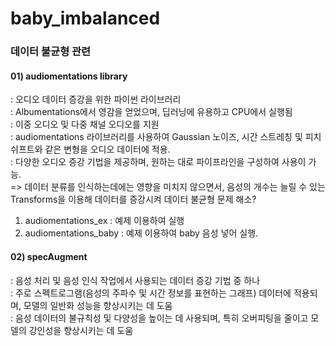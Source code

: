 # baby_imbalanced
### 데이터 불균형 관련

#### 01) audiomentations library  
: 오디오 데이터 증강을 위한 파이썬 라이브러리  
: Albumentations에서 영감을 얻었으며, 딥러닝에 유용하고 CPU에서 실행됨  
: 이중 오디오 및 다중 채널 오디오를 지원  
: audiomentations 라이브러리를 사용하여 Gaussian 노이즈, 시간 스트레칭 및 피치 쉬프트와 같은 변형을 오디오 데이터에 적용.  
: 다양한 오디오 증강 기법을 제공하며, 원하는 대로 파이프라인을 구성하여 사용이 가능.  
=> 데이터 분류를 인식하는데에는 영향을 미치지 않으면서, 음성의 개수는 늘릴 수 있는 Transforms을 이용해 데이터를 증강시켜 데이터 불균형 문제 해소?

1. audiomentations_ex : 예제 이용하여 실행
2. audiomentations_baby : 예제 이용하여 baby 음성 넣어 실행.  


#### 02) specAugment  
: 음성 처리 및 음성 인식 작업에서 사용되는 데이터 증강 기법 중 하나  
: 주로 스펙트로그램(음성의 주파수 및 시간 정보를 표현하는 그래프) 데이터에 적용되며, 모델의 일반화 성능을 향상시키는 데 도움  
:  음성 데이터의 불규칙성 및 다양성을 높이는 데 사용되며, 특히 오버피팅을 줄이고 모델의 강인성을 향상시키는 데 도움  
